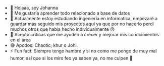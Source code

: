 - 👋 Holaaa, soy Johanna
- 👀 Me gustaría aprender todo relacionado a base de datos
- 🌱 Actualmente estoy estudiando ingeniería en informatica, empezaré a guardar más seguido mis proyectos aquí ya que por no hacerlo perdí muchos otros que había hecho individualmente 😢 
- 💞️ Acepto críticas que me ayuden a crecer y mejorar mis conocimientos en el área
- 😄 Apodos: Chaotic, khur o  Johi.
- ⚡ Fun fact: Siempre tengo hambre y si no como me pongo de muy mal humor, así que si los miro feo ya saben ya, no me culpen 👀

<!---
Khurkyra/Khurkyra is a ✨ special ✨ repository because its `README.md` (this file) appears on your GitHub profile.
You can click the Preview link to take a look at your changes.
--->
